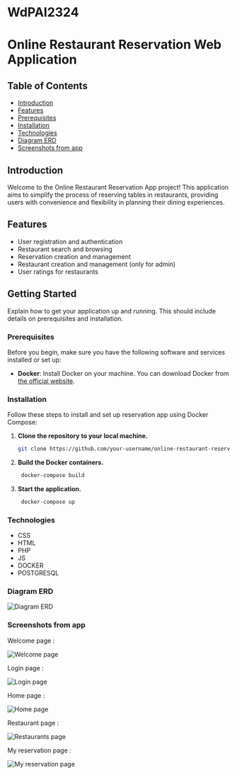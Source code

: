 # WdPAI2324

# Online Restaurant Reservation Web Application

## Table of Contents

- [Introduction](#introduction)
- [Features](#features)
- [Prerequisites](#prerequisites)
- [Installation](#installation)
- [Technologies](#technologies)
- [Diagram ERD](#diagram-erd)
- [Screenshots from app](#screenshots-from-app)

## Introduction

Welcome to the Online Restaurant Reservation App project! This application aims to simplify the process of reserving tables in restaurants, providing users with convenience and flexibility in planning their dining experiences.

## Features

- User registration and authentication
- Restaurant search and browsing
- Reservation creation and management 
- Restaurant creation and management (only for admin)
- User ratings for restaurants

## Getting Started

Explain how to get your application up and running. This should include details on prerequisites and installation.

### Prerequisites

Before you begin, make sure you have the following software and services installed or set up:

- **Docker**: Install Docker on your machine. You can download Docker from [the official website](https://www.docker.com/get-started).

### Installation

Follow these steps to install and set up reservation app using Docker Compose:

1. **Clone the repository to your local machine.**
   ```bash
   git clone https://github.com/your-username/online-restaurant-reservation.git
   
2. **Build the Docker containers.**
   ```bash
    docker-compose build

3. **Start the application.**
   ```bash
    docker-compose up

### Technologies

- CSS
- HTML
- PHP
- JS
- DOCKER
- POSTGRESQL

### Diagram ERD

![Diagram ERD](public/img/readme/Diagram1.png)

### Screenshots from app

Welcome page :

![Welcome page](public/img/readme/welcome.png)

Login page :

![Login page](public/img/readme/login.png)

Home page :

![Home page](public/img/readme/home.png)

Restaurant page :

![Restaurants page](public/img/readme/restaurants.png)

My reservation page :

![My reservation page](public/img/readme/reservation.png)

